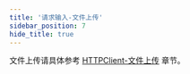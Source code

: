 ```yaml
---
title: '请求输入-文件上传'
sidebar_position: 7
hide_title: true
---
```


文件上传请具体参考 [HTTPClient-文件上传](output/goframe-v2.0-md/WEB服务开发/HTTPClient/HTTPClient-文件上传) 章节。